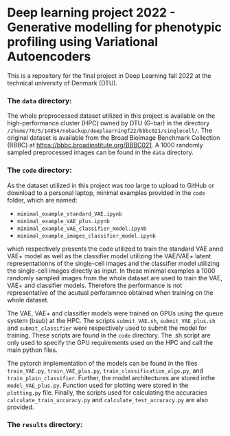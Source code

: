 # Deep learning project 2022 - Generative modelling for phenotypic profiling using Variational Autoencoders
This is a repository for the final project in Deep Learning fall 2022 at the technical university of Denmark (DTU). 

### The `data` directory:
The whole preprocessed dataset utilized in this project is available on the high-performance cluster (HPC) owned by DTU (G-bar) in the directory `/zhome/70/5/14854/nobackup/deeplearningf22/bbbc021/singlecell/`. The original dataset is available from the Broad
Bioimage Benchmark Collection (BBBC) at https://bbbc.broadinstitute.org/BBBC021. A 1000 randomly sampled preprocessed images can be found in the `data` directory.

### The `code` directory:
As the dataset utilized in this project was too large to upload to GitHub or download to a personal laptop, minimal examples provided in the `code` folder, which are named:
- `minimal_example_standard_VAE.ipynb`
- `minimal_example_VAE_plus.ipynb`
- `minimal_example_VAE_classifier_model.ipynb`
- `minimal_example_images_classifier_model.ipynb`

which respectively presents the code utilized to train the standard VAE annd VAE+ model as well as the classifier model utilizing the VAE/VAE+ latent representationns of the single-cell images and the classifier model utilizing the single-cell images directly as input. In these minimal examples a 1000 randomly sampled images from the whole dataset are used to train the VAE, VAE+ and classifier models. Therefore the performance is not representative of the acutual perforamnce obtained when training on the whole dataset.

The VAE, VAE+ and classifier models were trained on GPUs using the queue system (bsub) at the HPC. The scripts `submit_VAE.sh`, `submit_VAE_plus.sh` and `submit_classifier` were respectively used to submit the model for training. These scripts are found in the `code` directory. The .sh script are only used to specify the GPU requirements used on the HPC and call the main python files. 

The pytorch implementation of the models can be found in the files `train_VAE.py`, `train_VAE_plus.py`, `train_classification_algo.py`, and `train_plain_classifier`. Further, the model architectures are stored inthe `model_VAE_plus.py`. Function used for plotting were stored in the `plotting.py` file. Finally, the scripts used for calculating the accuracies `calculate_train_accuracy.py` and `calculate_test_accuracy.py` are also provided.

### The `results` directory:
